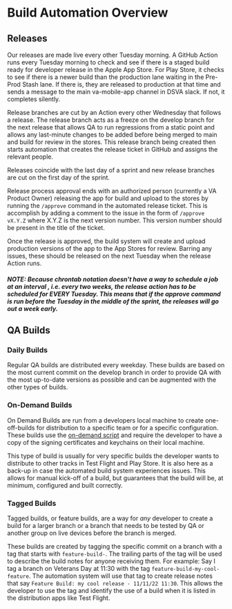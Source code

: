 # Build Automation Overview

## Releases
Our releases are made live every other Tuesday morning. A GitHub Action runs every Tuesday morning to check and see if there is a staged build ready for developer release in the Apple App Store. For Play Store, it checks to see if there is a newer build than the production lane waiting in the Pre-Prod Stash lane. If there is, they are released to production at that time and sends a message to the main va-mobile-app channel in DSVA slack. If not, it completes silently. 

Release branches are cut by an Action every other Wednesday that follows a release. The release branch acts as a freeze on the develop branch for the next release that allows QA to run regressions from a static point and allows any last-minute changes to be added before being merged to main and build for review in the stores. This release branch being created then starts automation that creates the release ticket in GitHub and assigns the relevant people.

Releases coincide with the last day of a sprint and new release branches are cut on the first day of the sprint.

Release process approval ends with an authorized person (currently a VA Product Owner) releasing the app for build and upload to the stores by running the `/approve` command in the automated release ticket. This is accomplish by adding a comment to the issue in the form of `/approve vX.Y.Z` where X.Y.Z is the next version number. This version number should be present in the title of the ticket.

Once the release is approved, the build system will create and upload production versions of the app to the App Stores for review. Barring any issues, these should be released on the next Tuesday when the release Action runs. 
##### NOTE: *Because chrontab notation doesn't have a way to schedule a job at an interval , i.e. every two weeks, the release action has to be scheduled for EVERY Tuesday. This means that if the approve command is run before the Tuesday in the middle of the sprint, the releases will go out a week early.*  

## QA Builds
### Daily Builds
Regular QA builds are distributed every weekday. These builds are based on the most current commit on the develop branch in order to provide QA with the most up-to-date versions as possible and can be augmented with the other types of builds. 

### On-Demand Builds
On Demand Builds are run from a developers local machine to create one-off-builds for distribution to a specific team or for a specific configuration. These builds use the [on-demand script](Automation%20Code%20Docs/Scripts.md/#on-demand-buildsh) and require the developer to have a copy of the signing certificates and keychains on their local machine. 

This type of build is usually for very specific builds the developer wants to distribute to other tracks in Test Flight and Play Store. It is also here as a back-up in case the automated build system experiences issues. This allows for manual kick-off of a build, but guarantees that the build will be, at minimum, configured and built correctly. 

### Tagged Builds 
Tagged builds, or feature builds, are a way for *any* developer to create a build for a larger branch or a branch that needs to be tested by QA or another group on live devices before the branch is merged. 

These builds are created by tagging the specific commit on a branch with a tag that starts with `feature-build-`. The trailing parts of the tag will be used to describe the build notes for anyone receiving them. For example: Say I tag a branch on Veterans Day at 11:30 with the tag `feature-build-my-cool-feature`. The automation system will use that tag to create release notes that say `Feature Build: my cool release - 11/11/22 11:30`. This allows the developer to use the tag and identify the use of a build when it is listed in the distribution apps like Test Flight.

